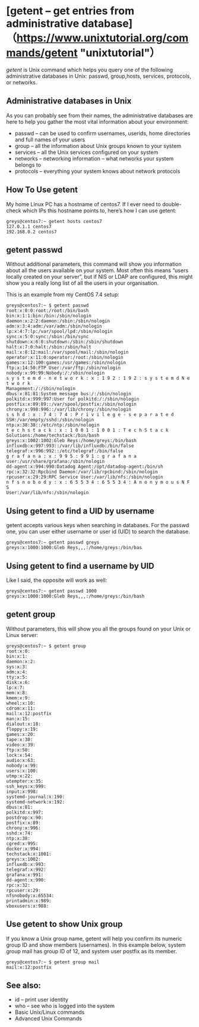 # [getent – get entries from administrative database]（https://www.unixtutorial.org/commands/getent "unixtutorial"）
*getent* is Unix command which helps you query one of the following administrative databases in Unix: passwd, group,hosts, services, protocols, or networks.

## Administrative databases in Unix

As you can probably see from their names, the administrative
databases are here to help you gather the most vital
information about your environment:
- passwd – can be used to confirm usernames, userids, home directories and full names of your users
- group – all the information about Unix groups known to your system
- services – all the Unix services configured on your system
- networks – networking information – what networks your system belongs to
- protocols – everything your system knows about network protocols

## How To Use getent
My home Linux PC has a hostname of centos7. If I ever need to double-check which IPs this hostname points to, here’s how I
can use getent:
```shell
greys@centos7:~ getent hosts centos7
127.0.1.1 centos7
192.168.0.2 centos7
```

## getent passwd

Without additional parameters, this command will show you information about all the users available on your system. Most
often this means “users locally created on your server”, but if NIS or LDAP are configured, this might show you a really
long list of all the users in your organisation.

This is an example from my CentOS 7.4 setup:
```shell
greys@centos7:~ $ getent passwd
root:x:0:0:root:/root:/bin/bash
bin:x:1:1:bin:/bin:/sbin/nologin
daemon:x:2:2:daemon:/sbin:/sbin/nologin
adm:x:3:4:adm:/var/adm:/sbin/nologin
lp:x:4:7:lp:/var/spool/lpd:/sbin/nologin
sync:x:5:0:sync:/sbin:/bin/sync
shutdown:x:6:0:shutdown:/sbin:/sbin/shutdown
halt:x:7:0:halt:/sbin:/sbin/halt
mail:x:8:12:mail:/var/spool/mail:/sbin/nologin
operator:x:11:0:operator:/root:/sbin/nologin
games:x:12:100:games:/usr/games:/sbin/nologin
ftp:x:14:50:FTP User:/var/ftp:/sbin/nologin
nobody:x:99:99:Nobody:/:/sbin/nologin
s y s t e m d - n e t w o r k : x : 1 9 2 : 1 9 2 : s y s t e m d N e t w o r k
Management:/:/sbin/nologin
dbus:x:81:81:System message bus:/:/sbin/nologin
polkitd:x:999:997:User for polkitd:/:/sbin/nologin
postfix:x:89:89::/var/spool/postfix:/sbin/nologin
chrony:x:998:996::/var/lib/chrony:/sbin/nologin
s s h d : x : 7 4 : 7 4 : P r i v i l e g e - s e p a r a t e d
SSH:/var/empty/sshd:/sbin/nologin
ntp:x:38:38::/etc/ntp:/sbin/nologin
t e c h s t a c k : x : 1 0 0 1 : 1 0 0 1 : T e c h S t a c k
Solutions:/home/techstack:/bin/bash
greys:x:1002:1002:Gleb Reys:/home/greys:/bin/bash
influxdb:x:997:993::/var/lib/influxdb:/bin/false
telegraf:x:996:992::/etc/telegraf:/bin/false
g r a f a n a : x : 9 9 5 : 9 9 1 : g r a f a n a
user:/usr/share/grafana:/sbin/nologin
dd-agent:x:994:990:Datadog Agent:/opt/datadog-agent:/bin/sh
rpc:x:32:32:Rpcbind Daemon:/var/lib/rpcbind:/sbin/nologin
rpcuser:x:29:29:RPC Service User:/var/lib/nfs:/sbin/nologin
n f s n o b o d y : x : 6 5 5 3 4 : 6 5 5 3 4 : A n o n y m o u s N F S
User:/var/lib/nfs:/sbin/nologin
```


## Using getent to find a UID by username

getent accepts various keys when searching in databases. For the passwd one, you can user either username or user id (UID)
to search the database.
```shell
greys@centos7:~ getent passwd greys
greys:x:1000:1000:Gleb Reys,,,:/home/greys:/bin/bas
```

## Using getent to find a username by UID
Like I said, the opposite will work as well:
```shell
greys@centos7:~ getent passwd 1000
greys:x:1000:1000:Gleb Reys,,,:/home/greys:/bin/bash
```
## getent group
Without parameters, this will show you all the groups found on your Unix or Linux server:
```shell
greys@centos7:~ $ getent group
root:x:0:
bin:x:1:
daemon:x:2:
sys:x:3:
adm:x:4:
tty:x:5:
disk:x:6:
lp:x:7:
mem:x:8:
kmem:x:9:
wheel:x:10:
cdrom:x:11:
mail:x:12:postfix
man:x:15:
dialout:x:18:
floppy:x:19:
games:x:20:
tape:x:30:
video:x:39:
ftp:x:50:
lock:x:54:
audio:x:63:
nobody:x:99:
users:x:100:
utmp:x:22:
utempter:x:35:
ssh_keys:x:999:
input:x:998:
systemd-journal:x:190:
systemd-network:x:192:
dbus:x:81:
polkitd:x:997:
postdrop:x:90:
postfix:x:89:
chrony:x:996:
sshd:x:74:
ntp:x:38:
cgred:x:995:
docker:x:994:
techstack:x:1001:
greys:x:1002:
influxdb:x:993:
telegraf:x:992:
grafana:x:991:
dd-agent:x:990:
rpc:x:32:
rpcuser:x:29:
nfsnobody:x:65534:
printadmin:x:989:
vboxusers:x:988:
```

## Use getent to show Unix group
If you know a Unix group name, getent will help you confirm its numeric group ID and show members (usernames).
In this example below, system group mail has group ID of 12, and system user postfix as its member.
```shell
greys@centos7:~ $ getent group mail
mail:x:12:postfix
```
## See also:
- id – print user identity
- who – see who is logged into the system
- Basic Unix/Linux commands
- Advanced Unix Commands
